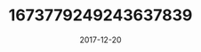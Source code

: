 ---
title: "1673779249243637839"
cover: "2017-12-20 17.07.36 1673779249243637839_46248401"
photo: "2017-12-20 17.07.36 1673779249243637839_46248401"
date: "2017-12-20"
type: "photo"
---
